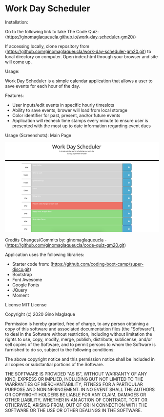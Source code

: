 # Work Day Scheduler

Installation:

Go to the following link to take The Code Quiz:
(https://ginomaglaqueucla.github.io/work-day-scheduler-gm20/)

If accessing locally, clone repository from (https://github.com/ginomaglaqueucla/work-day-scheduler-gm20.git) to local directory on computer. Open index.html through your browser and site will come up.

Usage:

Work Day Scheduler is a simple calendar application that allows a user to save events for each hour of the day.

Features:
- User inputs/edit events in specific hourly timeslots
- Ability to save events, brower will load from local storage
- Color identifier for past, present, and/or future events 
- Application will recheck time stamps every minute to ensure user is presented with the most up to date information regarding event dues


Usage (Screenshots):
Main Page

![Main Page](./assets/images/work-day-scheduler.png)


Credits Changes/Commits by: ginomaglaqueucla - (https://github.com/ginomaglaqueucla/code-quiz-gm20.git)

Application uses the following libraries:
- Starter code from: (https://github.com/coding-boot-camp/super-disco.git)
- Bootstrap
- Font Awesome
- Google Fonts
- JQuery
- Moment

License MIT License

Copyright (c) 2020 Gino Maglaque

Permission is hereby granted, free of charge, to any person obtaining a copy of this software and associated documentation files (the "Software"), to deal in the Software without restriction, including without limitation the rights to use, copy, modify, merge, publish, distribute, sublicense, and/or sell copies of the Software, and to permit persons to whom the Software is furnished to do so, subject to the following conditions:

The above copyright notice and this permission notice shall be included in all copies or substantial portions of the Software.

THE SOFTWARE IS PROVIDED "AS IS", WITHOUT WARRANTY OF ANY KIND, EXPRESS OR IMPLIED, INCLUDING BUT NOT LIMITED TO THE WARRANTIES OF MERCHANTABILITY, FITNESS FOR A PARTICULAR PURPOSE AND NONINFRINGEMENT. IN NO EVENT SHALL THE AUTHORS OR COPYRIGHT HOLDERS BE LIABLE FOR ANY CLAIM, DAMAGES OR OTHER LIABILITY, WHETHER IN AN ACTION OF CONTRACT, TORT OR OTHERWISE, ARISING FROM, OUT OF OR IN CONNECTION WITH THE SOFTWARE OR THE USE OR OTHER DEALINGS IN THE SOFTWARE.